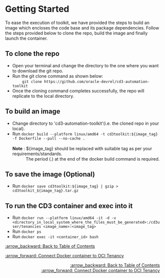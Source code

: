 # Getting Started
To ease the execution of toolkit, we have provided the steps to build an image which encloses the code base and its package dependencies. Follow the steps provided below  to clone the repo, build the image and finally launch the container.
<br>

## To clone the repo
* Open your terminal and change the directory to the one where you want to download the git repo.
* Run the git clone command as shown below:<br/>
&nbsp; &nbsp; &nbsp; &nbsp; ```git clone https://github.com/oracle-devrel/cd3-automation-toolkit```
* Once the cloning command completes successfully, the repo will replicate to the local directory. 

## To build an image

* Change directory to 'cd3-automation-toolkit'(i.e. the cloned repo in your local).
* Run ```docker build --platform linux/amd64 -t cd3toolkit:${image_tag} -f Dockerfile --pull --no-cache .```<br/>
<br  /><b>Note</b> : ${image_tag} should be replaced with suitable tag as per your requirements/standards.
<br  />&nbsp; &nbsp; &nbsp; &nbsp; &nbsp; &nbsp;The period (.) at the end of the docker build command is required.

## To save the image (Optional)
* Run  ```docker save cd3toolkit:${image_tag} | gzip > cd3toolkit_${image_tag}.tar.gz```


## To run the CD3 container and exec into it
* Run  ```docker run --platform linux/amd64 -it -d -v <directory_in_local_system_where_the_files_must_be_generated>:/cd3user/tenancies <image_name>:<image_tag>```
* Run  ```docker ps```
* Run  ```docker exec -it <container_id> bash```

<div id="textbox">
  <p class="alignright"><a href="/README.md#table-of-contents-bookmark">:arrow_backward: Back to Table of Contents</a></p>
  <p class="alignright"><a href="/cd3_automation_toolkit/documentation/user_guide/ConfiguringDockerContainer.md">:arrow_forward: Connect Docker container to OCI Tenancy</a></p>
</div>

<div align="right"><a href="/README.md#table-of-contents-bookmark">:arrow_backward: Back to Table of Contents</a></div><div align="right"><a href="/cd3_automation_toolkit/documentation/user_guide/ConfiguringDockerContainer.md">:arrow_forward: Connect Docker container to OCI Tenancy</a></div>
